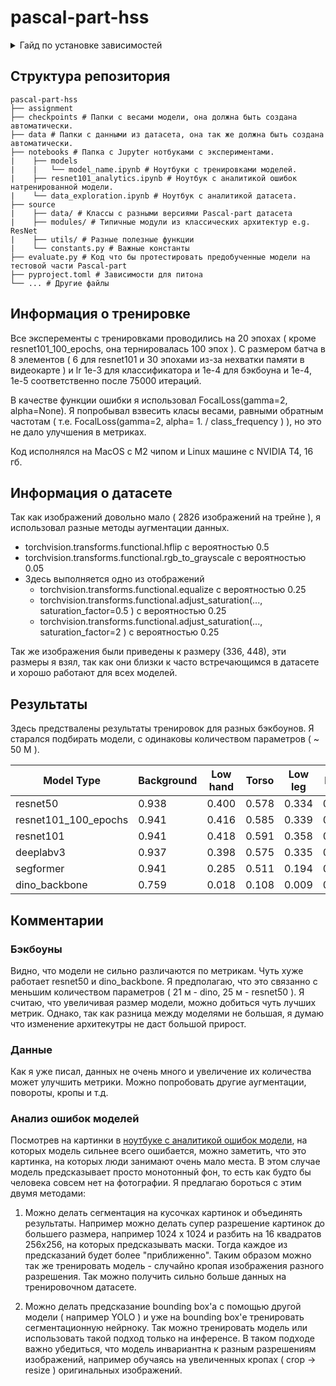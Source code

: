# pascal-part-hss
<details>
<summary>Гайд по установке зависимостей</summary>
<br>
Все команды должны быть выполнены из корня репозитория.
<br>

**Venv**

Я устанавливал все зависимости в виртуальную среду, ее можно создать используя ( подразумевая, что python уже установлен в основной среде разработки ):
```bash
python -m venv .venv
```
После этого виртуальную среду можно активировать:
```bash
source .venv/bin/activate
```
**Python dependencies**

Что бы установить зависимости нужно выполнить:
```bash
pip install .
```
Дальше весь код нужно выполнять из виртуальной среды, т.e. убеждаться, что интерпретатор вызывается из `$REPO_ROOT/.venv/bin/python`. ( например выполнив `which python` из терминала ). 
</details>

## Структура репозитория

```
pascal-part-hss
├── assignment
├── checkpoints # Папки с весами модели, она должна быть создана автоматически.
├── data # Папки с данными из датасета, она так же должна быть создана автоматически.
├── notebooks # Папка с Jupyter нотбуками с экспериментами. 
|    ├── models
|    |   └── model_name.ipynb # Ноутбуки с тренировками моделей.
|    ├── resnet101_analytics.ipynb # Ноутбук с аналитикой ошибок натренированной модели.
|    └── data_exploration.ipynb # Ноутбук с аналитикой датасета.
├── source
|    ├── data/ # Классы с разными версиями Pascal-part датасета
|    ├── modules/ # Типичные модули из классических архитектур e.g. ResNet
|    ├── utils/ # Разные полезные функции
|    └── constants.py # Важные константы
├── evaluate.py # Код что бы протестировать предобученные модели на тестовой части Pascal-part
├── pyproject.toml # Зависимости для питона 
└── ... # Другие файлы
```

## Информация о тренировке

Все эксперементы с тренировками проводились на 20 эпохах ( кроме resnet101_100_epochs, она тернировалась 100 эпох ). С размером батча в 8 элементов ( 6 для resnet101 и 30 эпохами из-за нехватки памяти в видеокарте ) и lr 1e-3 для классификатора и 1e-4 для бэкбоуна и 1e-4, 1e-5 соответственно после 75000 итераций.

В качестве функции ошибки я использовал FocalLoss(gamma=2, alpha=None). Я попробывал взвесить класы весами, равными обратным частотам ( т.е. FocalLoss(gamma=2, alpha= 1. / class_frequency ) ), но это не дало улучшения в метриках.

Код исполнялся на MacOS с M2 чипом и Linux машине с NVIDIA T4, 16 гб.

## Информация о датасете

Так как изображений довольно мало ( 2826 изображений на трейне ), я использовал разные методы аугментации данных.

* torchvision.transforms.functional.hflip с вероятностью 0.5
* torchvision.transforms.functional.rgb_to_grayscale с вероятностью 0.05
* Здесь выполняется одно из отображений
    * torchvision.transforms.functional.equalize с вероятностью 0.25
    * torchvision.transforms.functional.adjust_saturation(...,  saturation_factor=0.5
            ) с вероятностью 0.25
    * torchvision.transforms.functional.adjust_saturation(...,  saturation_factor=2
            ) с вероятностью 0.25

Так же изображения были приведены к размеру (336, 448), эти размеры я взял, так как они близки к часто встречающимся в датасете и хорошо работают для всех моделей.

## Результаты

Здесь предствалены результаты тренировок для разных бэкбоунов. Я старался подбирать модели, с одинаковы количеством параметров ( ~ 50 M ).

| Model Type           | Background | Low hand | Torso | Low leg | Head  | Up leg | Up hand | Upper body | Lower body | Body  |
| -------------------- | ---------- | -------- | ----- | ------- | ----- | ------ | ------- | ---------- | ---------- | ----  |
| resnet50             | 0.938      | 0.400    | 0.578 | 0.334   | 0.712 | 0.389  | 0.452   | 0.320      | 0.439      | 0.725 |
| resnet101_100_epochs | 0.941      | 0.416    | 0.585 | 0.339   | 0.715 | 0.385  | 0.471   | 0.316      | 0.431      | 0.730 |
| resnet101            | 0.941      | 0.418    | 0.591 | 0.358   | 0.717 | 0.403  | 0.469   | 0.319      | 0.447      | 0.734 |
| deeplabv3            | 0.937      | 0.398    | 0.575 | 0.335   | 0.714 | 0.374  | 0.462   | 0.324      | 0.432      | 0.729 |
| segformer            | 0.941      | 0.285    | 0.511 | 0.194   | 0.610 | 0.278  | 0.389   | 0.297      | 0.340      | 0.735 |
| dino_backbone        | 0.759 	    | 0.018    | 0.108 | 0.009 	 | 0.092 | 0.021  | 0.030 	| -          | -          | -     |

## Комментарии
### Бэкбоуны
Видно, что модели не сильно различаются по метрикам. Чуть хуже работает resnet50 и dino_backbone. Я предполагаю, что это связанно с меньшим количеством параметров ( 21 м - dino, 25 м - resnet50 ). Я считаю, что увеличивая размер модели, можно добиться чуть лучших метрик. Однако, так как разница между моделями не большая, я думаю что изменение архитекутры не даст большой прирост.

### Данные
Как я уже писал, данных не очень много и увеличение их количества может улучшить метрики. Можно попробовать другие аугментации, повороты, кропы и т.д.

### Анализ ошибок моделей
Посмотрев на картинки в [ноутбуке с аналитикой ошибок модели](https://github.com/VldKnd/pascal-part-hss/blob/2c2a3f4cd3a3ce9e2ea58b51aa8782fc63b127d3/notebooks/resnet101_analytics.ipynb), на которых модель сильнее всего ошибается, можно заметить, что это картинка, на которых люди занимают очень мало места. В этом случае модель предсказывает просто монотонный фон, то есть как будто бы человека совсем нет на фотографии. Я предлагаю бороться с этим двумя методами:

1. Можно делать сегментация на кусочках картинок и объединять результаты. Например можно делать супер разрешение картинок до большего размера, например 1024 x 1024 и разбить на 16 квадратов 256x256, на которых предсказывать маски. Тогда каждое из предсказаний будет более "приближенно". Таким образом можно так же тренировать модель - случайно кропая изображения разного разрешения. Так можно получить сильно больше данных на тренировочном датасете.

2. Можно делать предсказание bounding box'а с помощью другой модели ( например YOLO ) и уже на bounding box'е тренировать сегментационную нейрноку. Так можно тренировать модель или использовать такой подход только на инференсе. В таком подходе важно убедиться, что модель инвариантна к разным разрешениям изображений, например обучаясь на увеличенных кропах ( crop -> resize ) оригинальных изображений.
